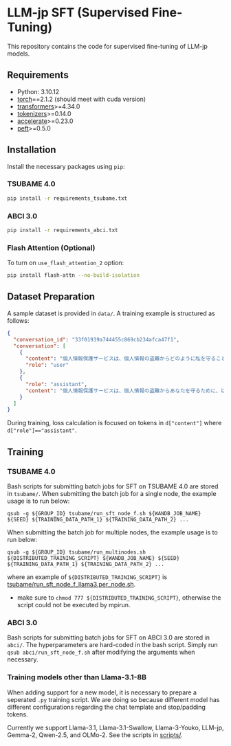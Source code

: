 # LLM-jp SFT (Supervised Fine-Tuning)

This repository contains the code for supervised fine-tuning of LLM-jp models.

## Requirements

- Python: 3.10.12
- [torch](https://pytorch.org/)==2.1.2 (should meet with cuda version)
- [transformers](https://huggingface.co/docs/transformers/index)>=4.34.0
- [tokenizers](https://huggingface.co/docs/tokenizers/index)>=0.14.0
- [accelerate](https://huggingface.co/docs/accelerate/index)>=0.23.0
- [peft](https://huggingface.co/docs/peft/index)>=0.5.0

## Installation

Install the necessary packages using `pip`:

### TSUBAME 4.0
```bash
pip install -r requirements_tsubame.txt
```

### ABCI 3.0
```bash
pip install -r requirements_abci.txt
```
### Flash Attention (Optional)

To turn on `use_flash_attention_2` option:
```bash
pip install flash-attn --no-build-isolation
```

## Dataset Preparation

A sample dataset is provided in `data/`. A training example is structured as follows:

```json
{
  "conversation_id": "33f01939a744455c869cb234afca47f1",
  "conversation": [
    {
      "content": "個人情報保護サービスは、個人情報の盗難からどのように私を守ることができるのでしょうか？",
      "role": "user"
    },
    {
      "role": "assistant",
      "content": "個人情報保護サービスは、個人情報の盗難からあなたを守るために、以下のような機能を提供しています。\n\n1.  **個人情報の監視**：あなたの個人情報がインターネット上で共有されているかどうかを監視し、不正な利用を検知します。\n2.  **不正アクセスの防止**：あなたの個人情報に不正アクセスする試みを阻止します。\n3.  **個人情報の暗号化**：あなたの個人情報を暗号化して、第三者がアクセスできないようにします。\n4.  **警告と通知**：不正なアクセスや個人情報の漏洩が検知された場合、即座にあなたに通知します。\n5.  **個人情報の削除**：インターネット上からあなたの個人情報を削除する手助けをします。\n6.  **セキュリティソフトウェアの提供**：マルウェアやウイルスからあなたのデバイスを保護するセキュリティソフトウェアを提供します。\n7.  **個人情報の管理**：あなたの個人情報を安全に管理し、必要な場合には更新や削除を行います。\n8.  **サポートとアドバイス**：個人情報の保護に関するサポートとアドバイスを提供します。\n\nこれらの機能により、個人情報保護サービスはあなたの個人情報を保護し、盗難や漏洩から守ることができます。"
    }
  ]
}
```

During training, loss calculation is focused on tokens in `d["content"]` where `d["role"]=="assistant"`. 

## Training
### TSUBAME 4.0
Bash scripts for submitting batch jobs for SFT on TSUBAME 4.0 are stored in `tsubame/`.
When submitting the batch job for a single node, the example usage is to run below:
```
qsub -g ${GROUP_ID} tsubame/run_sft_node_f.sh ${WANDB_JOB_NAME} ${SEED} ${TRAINING_DATA_PATH_1} ${TRAINING_DATA_PATH_2} ...
```
When submitting the batch job for multiple nodes, the example usage is to run below:
```
qsub -g ${GROUP_ID} tsubame/run_multinodes.sh ${DISTRIBUTED_TRAINING_SCRIPT} ${WANDB_JOB_NAME} ${SEED} ${TRAINING_DATA_PATH_1} ${TRAINING_DATA_PATH_2} ...
```
where an example of `${DISTRIBUTED_TRAINING_SCRIPT}` is [tsubame/run_sft_node_f_llama3.per_node.sh](tsubame/run_sft_node_f_llama3.per_node.sh).
- make sure to `chmod 777 ${DISTRIBUTED_TRAINING_SCRIPT}`, otherwise the script could not be executed by mpirun.

### ABCI 3.0
Bash scripts for submitting batch jobs for SFT on ABCI 3.0 are stored in `abci/`.
The hyperparameters are hard-coded in the bash script. Simply run `qsub abci/run_sft_node_f.sh` after modifying the arguments when necessary.

### Training models other than Llama-3.1-8B
When adding support for a new model, it is necessary to prepare a seperated `.py` training script. We are doing so because different model has different configurations regarding the chat template and stop/padding tokens.

Currently we support Llama-3.1, Llama-3.1-Swallow, Llama-3-Youko, LLM-jp, Gemma-2, Qwen-2.5, and OLMo-2. See the scripts in [scripts/](scripts/).
